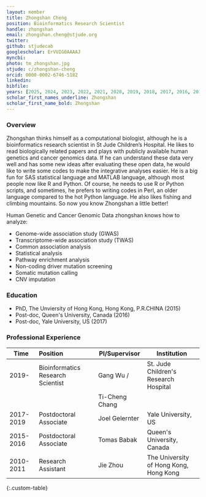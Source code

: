 ```yaml
---
layout: member
title: Zhongshan Cheng
position: Bioinformatics Research Scientist
handle: zhongshan
email: zhongshan.cheng@stjude.org
twitter:
github: stjudecab
googlescholar: ErVUIG0AAAAJ
myncbi:
photo: tm_zhongshan.jpg
stjude: c/zhongshan-cheng
orcid: 0000-0002-6746-5182
linkedin:
bibfile:
years: [2025, 2024, 2023, 2022, 2021, 2020, 2019, 2018, 2017, 2016, 2015]
scholar_first_names_underline: Zhongshan
scholar_first_name_bold: Zhongshan
---
```


### Overview
Zhongshan thinks himself as a computational biologist, although he is a bioinformatics research scientist in St Jude Children’s Hospital. He likes to read biologically related papers and plays with publicly available human genetics and cancer genomics data. If he can understand these data very well and has some new ideas after evaluating these open data, he would like to write some codes to make the integrative analyses easier. He is a big fun for SAS statistical language and MATLAB language, although most people now like R and Python. Of course, he needs to use R or Python scripts, and sometimes, he prefers to writing codes in Perl, an older language compared to the hot Python language. He also likes fishing and climbing mountains. So now you know Zhongshan a little better!

Human Genetic and Cancer Genomic Data zhongshan knows how to analyze:

- Genome-wide association study (GWAS)
- Transcriptome-wide association study (TWAS)
- Common association analysis
- Statistical analysis
- Pathway enrichment analysis
- Non-coding driver mutation screening
- Somatic mutation calling
- CNV imputation


### Education
- PhD, The Unviersity of Hong Kong, Hong Kong, P.R.CHINA (2015)
- Post-doc, Queen's University, Canada (2016)
- Post-doc, Yale University, US (2017)

### Professional Experience

Time        | Position                          | PI/Supervisor  | Institution                            |
----------- | :-----------                      | -----------    | -----------                            |
2019-       | Bioinformatics Research Scientist | Gang Wu /      | St. Jude Children's Research Hospital  |
            |                                   | Ti-Cheng Chang |                                        |
2017-2019   | Postdoctoral Associate            | Joel Gelernter | Yale University, US                    |
2015-2016   | Postdoctoral Associate            | Tomas Babak    | Queen's University, Canada             |
2010-2011   | Research Assistant                | Jie Zhou       | The University of Hong Kong, Hong Kong |
{:.custom-table}

